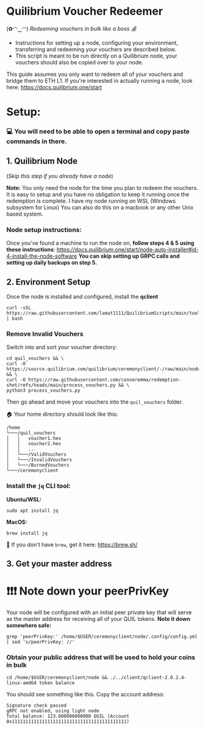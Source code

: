 # Quilibrium Voucher Redeemer
(✿◠‿◠) *Redeeming vouchers in bulk like a boss 💰*

* Instructions for setting up a node, configuring your environment, transferring and redeeming your vouchers are described below.
* This script is meant to be run directly on a Quilibrium node, your vouchers should also be copied over to your node.

This guide assumes you only want to redeem all of your vouchers and bridge them to ETH L1. If you're interested in actually running a node, look here: https://docs.quilibrium.one/start

# Setup:
### 💻 You will need to be able to open a terminal and copy paste commands in there.

## 1. Quilibrium Node
(_Skip this step if you already have a node_)

**Note:** You only need the node for the time you plan to redeem the vouchers. It is easy to setup and you have no obligation to keep it running once the redemption is complete. I have my node running on WSL (Windows subsystem for Linux) You can also do this on a macbook or any other Unix based system. 

### Node setup instructions:
Once you've found a machine to run the node on, **follow steps 4 & 5 using these instructions**: https://docs.quilibrium.one/start/node-auto-installer#id-4-install-the-node-software 
**You can skip setting up GRPC calls and setting up daily backups on step 5.**

## 2. Environment Setup
Once the node is installed and configured, install the **qclient**
```
curl -sSL https://raw.githubusercontent.com/lamat1111/QuilibriumScripts/main/tools/qclient_install.sh | bash
```

### Remove Invalid Vouchers
Switch into and sort your voucher directory: 
```
cd quil_vouchers && \
curl -O https://source.quilibrium.com/quilibrium/ceremonyclient/-/raw/main/node/execution/intrinsics/token/ceremony_vouchers.json && \
curl -O https://raw.githubusercontent.com/connoremma/redemption-shot/refs/heads/main/process_vouchers.py && \
python3 process_vouchers.py
```
Then go ahead and move your vouchers into the `quil_vouchers` folder.

🏠 Your home directory should look like this:
```
/home
└───/quil_vouchers
│   │   voucher1.hex
│   │   voucher2.hex
│   │   ...
│   └───/ValidVouchers
│   └───/InvalidVouchers
│   └───/BurnedVouchers
└───/ceremonyclient
```

### Install the `jq` CLI tool:

**Ubuntu/WSL:**
```
sudo apt install jq
```
**MacOS:** 
```
brew install jq
```
🍺 If you don't have `brew`, get it here: https://brew.sh/

## 3. Get your master address
# ❗❗❗ Note down your peerPrivKey
Your node will be configured with an initial peer private key that will serve as the master address for receiving all of your QUIL tokens. 
**Note it down somewhere safe:**
```
grep 'peerPrivKey:' /home/$USER/ceremonyclient/node/.config/config.yml | sed 's/peerPrivKey: //'
```
### Obtain your public address that will be used to hold your coins in bulk
```
cd /home/$USER/ceremonyclient/node && ./../client/qclient-2.0.2.4-linux-amd64 token balance
```
You should see something like this. Copy the account address:
```
Signature check passed
gRPC not enabled, using light node
Total balance: 123.000000000000 QUIL (Account 0x111111111111111111111111111111111111111111)
```

